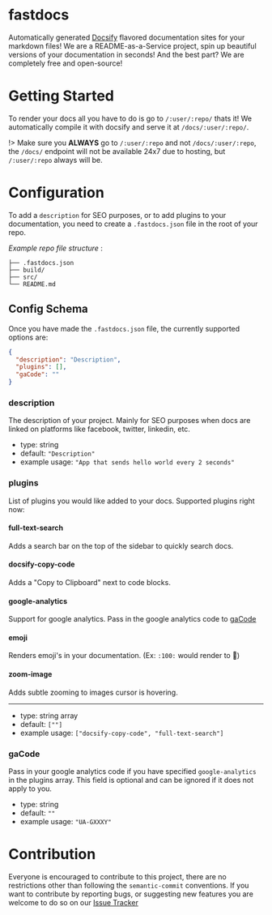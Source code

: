 # fastdocs

Automatically generated [Docsify](https://docsify.js.org/#/) flavored documentation sites for your markdown files! We are a README-as-a-Service project, spin up beautiful versions of your documentation in seconds! And the best part? We are completely free and open-source!

# Getting Started

To render your docs all you have to do is go to `/:user/:repo/` thats it! We automatically compile it with docsify and serve it at `/docs/:user/:repo/`.

!> Make sure you **ALWAYS** go to `/:user/:repo` and not `/docs/:user/:repo`, the `/docs/` endpoint will not be available 24x7 due to hosting, but `/:user/:repo` always will be.

# Configuration

To add a `description` for SEO purposes, or to add plugins to your documentation, you need to create a `.fastdocs.json` file in the root of your repo.

_Example repo file structure_ :

```text
├── .fastdocs.json
├── build/
├── src/
└── README.md
```

## Config Schema

Once you have made the `.fastdocs.json` file, the currently supported options are:

```json
{
  "description": "Description",
  "plugins": [],
  "gaCode": ""
}
```

### description

The description of your project. Mainly for SEO purposes when docs are linked on platforms like facebook, twitter, linkedin, etc.

- type: string
- default: `"Description"`
- example usage: `"App that sends hello world every 2 seconds"`

### plugins

List of plugins you would like added to your docs. Supported plugins right now:

#### full-text-search

Adds a search bar on the top of the sidebar to quickly search docs.

#### docsify-copy-code

Adds a "Copy to Clipboard" next to code blocks.

#### google-analytics

Support for google analytics. Pass in the google analytics code to [gaCode](#gaCode)

#### emoji

Renders emoji's in your documentation. (Ex: `:100:` would render to :100:)

#### zoom-image

Adds subtle zooming to images cursor is hovering.

---

- type: string array
- default: `[""]`
- example usage: `["docsify-copy-code", "full-text-search"]`

### gaCode

Pass in your google analytics code if you have specified `google-analytics` in the plugins array. This field is optional and can be ignored if it does not apply to you.

- type: string
- default: `""`
- example usage: `"UA-GXXXY"`

# Contribution

Everyone is encouraged to contribute to this project, there are no restrictions other than following the `semantic-commit` conventions. If you want to contribute by reporting bugs, or suggesting new features you are welcome to do so on our [Issue Tracker](https://github.com/MLH-Fellowship/docsify-up/issues)
